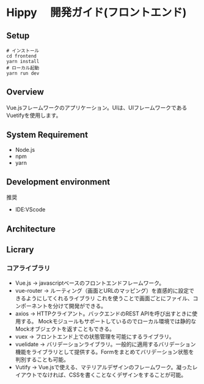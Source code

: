 
# Hippy 　開発ガイド(フロントエンド)
## Setup

```
# インストール
cd frontend
yarn install
# ローカル起動
yarn run dev
```

## Overview

Vue.jsフレームワークのアプリケーション。UIは、UIフレームワークであるVuetifyを使用します。
## System Requirement

* Node.js
* npm
* yarn

## Development environment

推奨
* IDE:VScode

## Architecture


## Licrary

### コアライブラリ

* Vue.js
→ javascriptベースのフロントエンドフレームワーク。
* vue-router
→ ルーティング（画面とURLのマッピング）を直感的に設定できるようにしてくれるライブラリ これを使うことで画面ごとにファイル、コンポーネントを分けて開発ができる。
* axios
→ HTTPクライアント。バックエンドのREST APIを呼び出すときに使用する。 Mockモジュールもサポートしているのでローカル環境では静的なMockオブジェクトを返すこともできる。
* vuex
→ フロントエンド上での状態管理を可能にするライブラリ。
* vuelidate
→ バリデーションライブラリ。一般的に適用するバリデーション機能をライブラリとして提供する。Formをまとめてバリデーション状態を判別することも可能。
* Vutify
→ Vue.jsで使える、マテリアルデザインのフレームワーク。凝ったレイアウトでなければ、CSSを書くことなくデザインをすることが可能。















